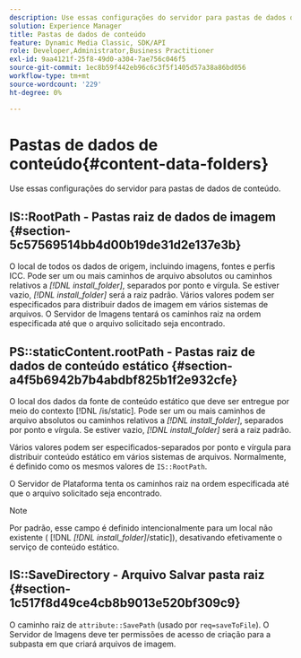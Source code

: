 ```yaml
---
description: Use essas configurações do servidor para pastas de dados de conteúdo.
solution: Experience Manager
title: Pastas de dados de conteúdo
feature: Dynamic Media Classic, SDK/API
role: Developer,Administrator,Business Practitioner
exl-id: 9aa4121f-25f8-49d0-a304-7ae756c046f5
source-git-commit: 1ec8b59f442eb96c6c3f5f1405d57a38a86bd056
workflow-type: tm+mt
source-wordcount: '229'
ht-degree: 0%

---
```


# Pastas de dados de conteúdo{#content-data-folders}

Use essas configurações do servidor para pastas de dados de conteúdo.

## IS::RootPath - Pastas raiz de dados de imagem {#section-5c57569514bb4d00b19de31d2e137e3b}

O local de todos os dados de origem, incluindo imagens, fontes e perfis ICC. Pode ser um ou mais caminhos de arquivo absolutos ou caminhos relativos a *[!DNL install_folder]*, separados por ponto e vírgula. Se estiver vazio, *[!DNL install_folder]* será a raiz padrão. Vários valores podem ser especificados para distribuir dados de imagem em vários sistemas de arquivos. O Servidor de Imagens tentará os caminhos raiz na ordem especificada até que o arquivo solicitado seja encontrado.

## PS::staticContent.rootPath - Pastas raiz de dados de conteúdo estático {#section-a4f5b6942b7b4abdbf825b1f2e932cfe}

O local dos dados da fonte de conteúdo estático que deve ser entregue por meio do contexto [!DNL /is/static]. Pode ser um ou mais caminhos de arquivo absolutos ou caminhos relativos a *[!DNL install_folder]*, separados por ponto e vírgula. Se estiver vazio, *[!DNL install_folder]* será a raiz padrão.

Vários valores podem ser especificados-separados por ponto e vírgula para distribuir conteúdo estático em vários sistemas de arquivos. Normalmente, é definido como os mesmos valores de `IS::RootPath`.

O Servidor de Plataforma tenta os caminhos raiz na ordem especificada até que o arquivo solicitado seja encontrado.

>[!NOTE]
>
>Por padrão, esse campo é definido intencionalmente para um local não existente ( [!DNL *[!DNL install_folder]*/static]), desativando efetivamente o serviço de conteúdo estático.

## IS::SaveDirectory - Arquivo Salvar pasta raiz {#section-1c517f8d49ce4cb8b9013e520bf309c9}

O caminho raiz de `attribute::SavePath` (usado por `req=saveToFile`). O Servidor de Imagens deve ter permissões de acesso de criação para a subpasta em que criará arquivos de imagem.
